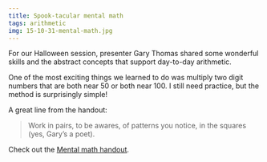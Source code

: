 ```yaml
---
title: Spook-tacular mental math
tags: arithmetic
img: 15-10-31-mental-math.jpg
---
```


For our Halloween session, presenter Gary Thomas shared some wonderful skills and the abstract concepts that support day-to-day arithmetic.<!--more-->

One of the most exciting things we learned to do was multiply two digit numbers that are both near 50 or both near 100. I still need practice, but the method is surprisingly simple!

A great line from the handout:

<blockquote>
  Work in pairs, to be awares, of patterns you notice, in the squares (yes, Gary’s a poet).
</blockquote>

Check out the
<a href="http://boisemathcircles.org/wp-content/uploads/2015/11/Mental-Math.pdf">Mental math handout</a>.

